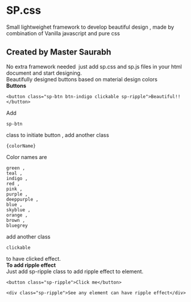 # SP.css
Small lightweighet framework to develop beautiful design , made by combination of Vanilla javascript and pure css <br/>
## Created by Master Saurabh
No extra framework needed  just add sp.css and sp.js files in your html document and start designing.<br/>
Beautifully designed buttons based on material design colors<br/>
**Buttons**

```
<button class="sp-btn btn-indigo clickable sp-ripple">Beautiful!!</button>
```

Add 
```
sp-btn
``` 

class to initiate button , add another class

```
{colorName}
```

Color names are 

```
green ,  
teal ,  
indigo ,  
red ,  
pink ,  
purple ,  
deeppurple ,  
blue ,  
skyblue ,  
orange ,  
brown , 
bluegrey
```

add another class 

```
clickable
```
to have clicked effect. <br/>
**To add ripple effect**<br/>
Just add sp-ripple class to add ripple effect to element.
```
<button class="sp-ripple">Click me</button>
```
```
<div class="sp-ripple">See any element can have ripple effect</div>
```
